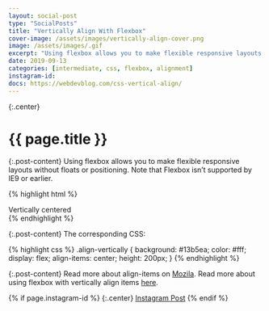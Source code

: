 ```yaml
---
layout: social-post
type: "SocialPosts"
title: "Vertically Align With Flexbox"
cover-image: /assets/images/vertically-align-cover.png
image: /assets/images/.gif
excerpt: "Using flexbox allows you to make flexible responsive layouts without floats or positioning..."
date: 2019-09-13
categories: [intermediate, css, flexbox, alignment]
instagram-id:
docs: https://webdevblog.com/css-vertical-align/
---
```

{:.center}
# {{ page.title }}

{:.post-content}
Using flexbox allows you to make flexible responsive layouts without floats or
positioning. Note that Flexbox isn’t supported by IE9 or earlier.

{% highlight html %}
<div class="align-vertically">
  Vertically centered
</div>
{% endhighlight %}

{:.post-content}
The corresponding CSS:

{% highlight css %}
.align-vertically {
  background: #13b5ea;
  color: #fff;
  display: flex;
  align-items: center;
  height: 200px;
}
{% endhighlight %}


{:.post-content}
Read more about align-items on <a href="https://developer.mozilla.org/en-US/docs/Web/CSS/align-items" target="_blank">Mozila</a>.
Read more about using flexbox with vertically align items <a href="{{page.docs}}" target="_blank">here</a>.

{% if page.instagram-id %}
{:.center}
<a class="insta-link" href="https://www.instagram.com/p/{{page.instagram-id}}" target="_blank">Instagram Post</a>
{% endif %}
